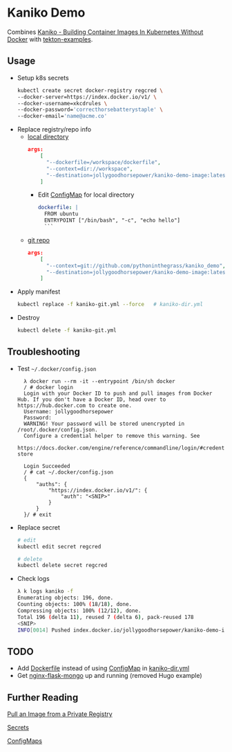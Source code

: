 # Kaniko Demo

Combines [Kaniko - Building Container Images In Kubernetes Without Docker](https://youtu.be/EgwVQN6GNJg) with [tekton-examples](https://github.com/CariZa/tekton-examples/blob/master/kaniko/TUTORIAL.md).

## Usage
* Setup k8s secrets
    ```bash
    kubectl create secret docker-registry regcred \
    --docker-server=https://index.docker.io/v1/ \
    --docker-username=xkcdrules \
    --docker-password='correcthorsebatterystaple' \
    --docker-email='name@acme.co'
    ```
* Replace registry/repo info
  * [local directory](kaniko-dir.yml)
    ```json
    args:
        [
          "--dockerfile=/workspace/dockerfile",
          "--context=dir://workspace",
          "--destination=jollygoodhorsepower/kaniko-demo-image:latest",
        ]
    ```
    * Edit [ConfigMap](configmap.yml) for local directory
        ```yml
        dockerfile: |
          FROM ubuntu
          ENTRYPOINT ["/bin/bash", "-c", "echo hello"]
          ```
  * [git repo](kaniko-git.yml)
    ```json
    args:
        [
          "--context=git://github.com/pythoninthegrass/kaniko_demo",
          "--destination=jollygoodhorsepower/kaniko-demo-image:latest",
        ]
    ```
* Apply manifest
    ```bash
    kubectl replace -f kaniko-git.yml --force   # kaniko-dir.yml
    ```
* Destroy
    ```bash
    kubectl delete -f kaniko-git.yml
    ```

## Troubleshooting
* Test `~/.docker/config.json`
  ```
    λ docker run --rm -it --entrypoint /bin/sh docker
    / # docker login
    Login with your Docker ID to push and pull images from Docker Hub. If you don't have a Docker ID, head over to https://hub.docker.com to create one.
    Username: jollygoodhorsepower
    Password:
    WARNING! Your password will be stored unencrypted in /root/.docker/config.json.
    Configure a credential helper to remove this warning. See
    https://docs.docker.com/engine/reference/commandline/login/#credentials-store

    Login Succeeded
    / # cat ~/.docker/config.json
    {
        "auths": {
            "https://index.docker.io/v1/": {
                "auth": "<SNIP>"
            }
        }
    }/ # exit
  ```
* Replace secret
    ```bash
    # edit
    kubectl edit secret regcred

    # delete
    kubectl delete secret regcred
    ```
* Check logs
    ```bash
    λ k logs kaniko -f
    Enumerating objects: 196, done.
    Counting objects: 100% (18/18), done.
    Compressing objects: 100% (12/12), done.
    Total 196 (delta 11), reused 7 (delta 6), pack-reused 178
    <SNIP>
    INFO[0014] Pushed index.docker.io/jollygoodhorsepower/kaniko-demo-image@sha256:e9ae708cddfb30e0dc0ec5fa4580e878b045ba372f46c54a1500a81750aa7205
    ```

## TODO
* Add [Dockerfile](Dockerfile) instead of using [ConfigMap](configmap.yml) in [kaniko-dir.yml](kaniko-dir.yml)
* Get [nginx-flask-mongo](https://github.com/docker/awesome-compose/tree/master/nginx-flask-mongo) up and running (removed Hugo example)

## Further Reading
[Pull an Image from a Private Registry](https://kubernetes.io/docs/tasks/configure-pod-container/pull-image-private-registry/)

[Secrets](https://kubernetes.io/docs/tasks/configmap-secret/managing-secret-using-kubectl/)

[ConfigMaps](https://kubernetes.io/docs/concepts/configuration/configmap/)



